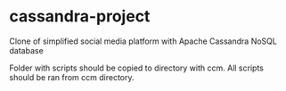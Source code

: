 # cassandra-project
Clone of simplified social media platform with Apache Cassandra NoSQL database

Folder with scripts should be copied to directory with ccm. All scripts should be ran from ccm directory.
